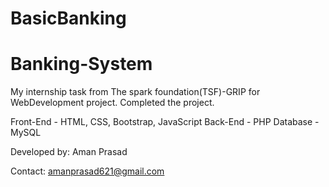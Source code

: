 # BasicBanking
# Banking-System

My internship task from The spark foundation(TSF)-GRIP for WebDevelopment project. Completed the project.
 
 Front-End - HTML, CSS, Bootstrap, JavaScript
 Back-End - PHP
 Database - MySQL

Developed by: Aman Prasad

Contact: amanprasad621@gmail.com
